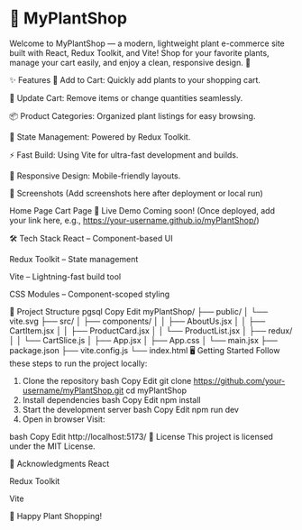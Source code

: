 #                                         🌱  MyPlantShop

Welcome to MyPlantShop — a modern, lightweight plant e-commerce site built with React, Redux Toolkit, and Vite!
Shop for your favorite plants, manage your cart easily, and enjoy a clean, responsive design. 🌿

✨ Features
🛒 Add to Cart: Quickly add plants to your shopping cart.

🔄 Update Cart: Remove items or change quantities seamlessly.

📦 Product Categories: Organized plant listings for easy browsing.

🚀 State Management: Powered by Redux Toolkit.

⚡ Fast Build: Using Vite for ultra-fast development and builds.

📱 Responsive Design: Mobile-friendly layouts.

📸 Screenshots
(Add screenshots here after deployment or local run)


Home Page	Cart Page
🚀 Live Demo
Coming soon!
(Once deployed, add your link here, e.g., https://your-username.github.io/myPlantShop/)

🛠️ Tech Stack
React – Component-based UI

Redux Toolkit – State management

Vite – Lightning-fast build tool

CSS Modules – Component-scoped styling

📂 Project Structure
pgsql
Copy
Edit
myPlantShop/
├── public/
│   └── vite.svg
├── src/
│   ├── components/
│   │   ├── AboutUs.jsx
│   │   ├── CartItem.jsx
│   │   ├── ProductCard.jsx
│   │   └── ProductList.jsx
│   ├── redux/
│   │   └── CartSlice.js
│   ├── App.jsx
│   ├── App.css
│   └── main.jsx
├── package.json
├── vite.config.js
└── index.html
🖥️ Getting Started
Follow these steps to run the project locally:

1. Clone the repository
bash
Copy
Edit
git clone https://github.com/your-username/myPlantShop.git
cd myPlantShop
2. Install dependencies
bash
Copy
Edit
npm install
3. Start the development server
bash
Copy
Edit
npm run dev
4. Open in browser
Visit:

bash
Copy
Edit
http://localhost:5173/
📜 License
This project is licensed under the MIT License.

🙌 Acknowledgments
React

Redux Toolkit

Vite

🌿 Happy Plant Shopping!
